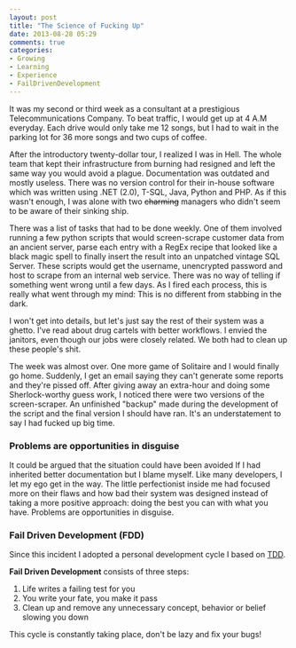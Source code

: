 ```yaml
---
layout: post
title: "The Science of Fucking Up"
date: 2013-08-28 05:29
comments: true
categories:
- Growing
- Learning
- Experience
- FailDrivenDevelopment 
---
```

It was my second or third week as a consultant at a prestigious Telecommunications Company. To beat traffic, I would get up at 4 A.M everyday. Each drive would only take me 12 songs, but I had to wait in the parking lot for 36 more songs and two cups of coffee. 

After the introductory twenty-dollar tour, I realized I was in Hell. The whole team that kept their infrastructure from burning had resigned and left the same way you would avoid a plague. Documentation was outdated and mostly useless. There was no version control for their in-house software which was written using .NET (2.0), T-SQL, Java, Python and PHP. As if this wasn't enough, I was alone with two ~~charming~~ managers who didn't seem to be aware of their sinking ship.

There was a list of tasks that had to be done weekly. One of them involved running a few python scripts that would screen-scrape customer data from an ancient server, parse each entry with a RegEx recipe that looked like a black magic spell to finally insert the result into an unpatched vintage SQL Server. These scripts would get the username, unencrypted password and host to scrape from an internal web service. There was no way of telling if something went wrong until a few days. As I fired each process, this is really what went through my mind: 
This is no different from stabbing in the dark. 

I won't get into details, but let's just say the rest of their system was a ghetto. I've read about drug cartels with better workflows. I envied the janitors, even though our jobs were closely related. We both had to clean up these people's shit. 

The week was almost over. One more game of Solitaire and I would finally go home. Suddenly, I get an email saying they can't generate some reports and they're pissed off. After giving away an extra-hour and doing some Sherlock-worthy guess work, I noticed there were two versions of the screen-scraper. An unfinished "backup" made during the development of the script and the final version I should have ran. It's an understatement to say I had fucked up big time. 

### Problems are opportunities in disguise

It could be argued that the situation could have been avoided If I had inherited better documentation but I blame myself. Like many developers, I let my ego get in the way. The little perfectionist inside me had focused more on their flaws and how bad their system was designed instead of taking a more positive approach: doing the best you can with what you have. Problems are opportunities in disguise. 

### Fail Driven Development (FDD)

Since this incident I adopted a personal development cycle I based on [TDD](http://en.wikipedia.org/wiki/Test-driven_development). 

**Fail Driven Development** consists of three steps:

1. Life writes a failing test for you
2. You write your fate, you make it pass
3. Clean up and remove any unnecessary concept, behavior or belief slowing you down

This cycle is constantly taking place, don't be lazy and fix your bugs!



